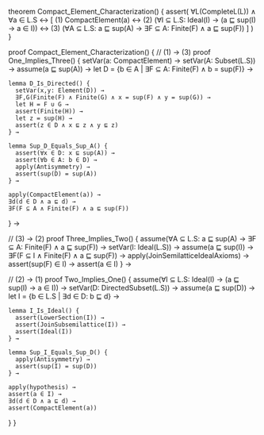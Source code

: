 theorem Compact_Element_Characterization() {
  assert(
    ∀L(CompleteL(L)) ∧ ∀a ∈ L.S ↔ [
      (1) CompactElement(a) ↔
      (2) (∀I ⊆ L.S: Ideal(I) → (a ⊑ sup(I) → a ∈ I)) ↔
      (3) (∀A ⊆ L.S: a ⊑ sup(A) → ∃F ⊆ A: Finite(F) ∧ a ⊑ sup(F))
    ]
  )
}

proof Compact_Element_Characterization() {
  // (1) → (3)
  proof One_Implies_Three() {
    setVar(a: CompactElement) →
    setVar(A: Subset(L.S)) →
    assume(a ⊑ sup(A)) →
    let D = {b ∈ A | ∃F ⊆ A: Finite(F) ∧ b = sup(F)} →
    
    lemma D_Is_Directed() {
      setVar(x,y: Element(D)) →
      ∃F,G(Finite(F) ∧ Finite(G) ∧ x = sup(F) ∧ y = sup(G)) →
      let H = F ∪ G →
      assert(Finite(H)) →
      let z = sup(H) →
      assert(z ∈ D ∧ x ⊑ z ∧ y ⊑ z)
    } →

    lemma Sup_D_Equals_Sup_A() {
      assert(∀x ∈ D: x ⊑ sup(A)) →
      assert(∀b ∈ A: b ∈ D) →
      apply(Antisymmetry) →
      assert(sup(D) = sup(A))
    } →

    apply(CompactElement(a)) →
    ∃d(d ∈ D ∧ a ⊑ d) →
    ∃F(F ⊆ A ∧ Finite(F) ∧ a ⊑ sup(F))
  } →

  // (3) → (2)
  proof Three_Implies_Two() {
    assume(∀A ⊆ L.S: a ⊑ sup(A) → ∃F ⊆ A: Finite(F) ∧ a ⊑ sup(F)) →
    setVar(I: Ideal(L.S)) →
    assume(a ⊑ sup(I)) →
    ∃F(F ⊆ I ∧ Finite(F) ∧ a ⊑ sup(F)) →
    apply(JoinSemilatticeIdealAxioms) →
    assert(sup(F) ∈ I) →
    assert(a ∈ I)
  } →

  // (2) → (1)
  proof Two_Implies_One() {
    assume(∀I ⊆ L.S: Ideal(I) → (a ⊑ sup(I) → a ∈ I)) →
    setVar(D: DirectedSubset(L.S)) →
    assume(a ⊑ sup(D)) →
    let I = {b ∈ L.S | ∃d ∈ D: b ⊑ d} →
    
    lemma I_Is_Ideal() {
      assert(LowerSection(I)) →
      assert(JoinSubsemilattice(I)) →
      assert(Ideal(I))
    } →

    lemma Sup_I_Equals_Sup_D() {
      apply(Antisymmetry) →
      assert(sup(I) = sup(D))
    } →

    apply(hypothesis) →
    assert(a ∈ I) →
    ∃d(d ∈ D ∧ a ⊑ d) →
    assert(CompactElement(a))
  }
}